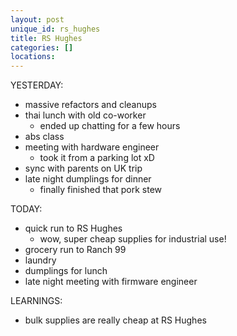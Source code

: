 ```yaml
---
layout: post
unique_id: rs_hughes
title: RS Hughes
categories: []
locations: 
---
```


YESTERDAY:
* massive refactors and cleanups
* thai lunch with old co-worker
  * ended up chatting for a few hours
* abs class
* meeting with hardware engineer
  * took it from a parking lot xD
* sync with parents on UK trip
* late night dumplings for dinner
  * finally finished that pork stew

TODAY:
* quick run to RS Hughes
  * wow, super cheap supplies for industrial use!
* grocery run to Ranch 99
* laundry
* dumplings for lunch
* late night meeting with firmware engineer

LEARNINGS:
* bulk supplies are really cheap at RS Hughes
